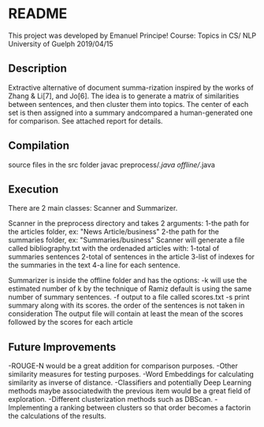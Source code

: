 # README

This project was developed by Emanuel Principe!
Course: Topics in CS/ NLP
University of Guelph
2019/04/15

## Description

Extractive alternative of document summa-rization inspired by the works of Zhang & Li[7],  and Jo[6].  The idea is to generate a matrix of similarities between sentences, and then cluster them into topics. The center of each set is  then  assigned  into  a  summary andcompared a human-generated one for comparison. See attached report for details.

## Compilation
source files in the src folder
javac preprocess/*.java offline/*.java

## Execution
There are 2 main classes: Scanner and Summarizer.

Scanner in the preprocess directory and takes 2 arguments:
1-the path for the articles folder, ex: "News Article/business"
2-the path for the summaries folder, ex: "Summaries/business"
Scanner will generate a file called bibliography.txt
with the ordenaded articles with:
1-total of summaries sentences
2-total of sentences in the article
3-list of indexes for the summaries in the text
4-a line for each sentence.

Summarizer is inside the offline folder and has the options:
-k will use the estimated number of k by the technique of Ramiz
default is using the same number of summary sentences.
-f output to a file called scores.txt
-s print summary along with its scores. the order of the sentences is
not taken in consideration
The output file will contain at least the mean of the scores
followed by the scores for each article

## Future Improvements

-ROUGE-N would be a great addition for comparison purposes.
-Other similarity measures for testing purposes.
-Word Embeddings for calculating similarity as inverse of distance.
-Classifiers  and  potentially  Deep  Learning  methods  maybe  associatedwith the previous item would be a great field of exploration.
-Different clusterization methods such as DBScan.
-Implementing a ranking between clusters so that order becomes a factorin the calculations of the results.
